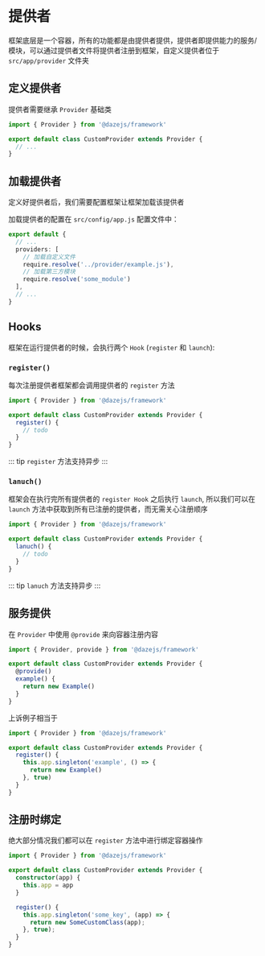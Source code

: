 # 提供者

框架底层是一个容器，所有的功能都是由提供者提供，提供者即提供能力的服务/模块，可以通过提供者文件将提供者注册到框架，自定义提供者位于 `src/app/provider` 文件夹

## 定义提供者

提供者需要继承 `Provider` 基础类

```ts
import { Provider } from '@dazejs/framework'

export default class CustomProvider extends Provider {
  // ...
}
```

## 加载提供者

定义好提供者后，我们需要配置框架让框架加载该提供者

加载提供者的配置在 `src/config/app.js` 配置文件中：

```ts
export default {
  // ...
  providers: [
    // 加载自定义文件
    require.resolve('../provider/example.js'), 
    // 加载第三方模块
    require.resolve('some_module')
  ],
  // ...
}
```


## Hooks

框架在运行提供者的时候，会执行两个 `Hook` (`register` 和 `launch`):

### `register()`

每次注册提供者框架都会调用提供者的 `register` 方法

```ts
import { Provider } from '@dazejs/framework'

export default class CustomProvider extends Provider {
  register() {
    // todo
  }
}

```

::: tip
`register` 方法支持异步
:::

### `lanuch()`

框架会在执行完所有提供者的 `register Hook` 之后执行 `launch`, 所以我们可以在 `launch` 方法中获取到所有已注册的提供者，而无需关心注册顺序


```ts
import { Provider } from '@dazejs/framework'

export default class CustomProvider extends Provider {
  lanuch() {
    // todo
  }
}
```
::: tip
`lanuch` 方法支持异步
:::


## 服务提供

在 `Provider` 中使用 `@provide` 来向容器注册内容

```ts
import { Provider, provide } from '@dazejs/framework'

export default class CustomProvider extends Provider {
  @provide()
  example() {
    return new Example()
  }
}
```

上诉例子相当于

```ts
import { Provider } from '@dazejs/framework'

export default class CustomProvider extends Provider {
  register() {
    this.app.singleton('example', () => {
      return new Example()
    }, true)
  }
}

```

## 注册时绑定

绝大部分情况我们都可以在 `register` 方法中进行绑定容器操作

```ts
import { Provider } from '@dazejs/framework'

export default class CustomProvider extends Provider {
  constructor(app) {
    this.app = app
  }

  register() {
    this.app.singleton('some_key', (app) => {
      return new SomeCustomClass(app);
    }, true);
  }
}
```

